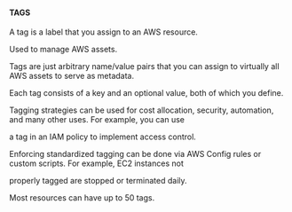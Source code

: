 #### TAGS

A tag is a label that you assign to an AWS resource.

Used to manage AWS assets.

Tags are just arbitrary name/value pairs that you can assign to virtually all
AWS assets to serve as metadata.

Each tag consists of a key and an optional value, both of which you define.

Tagging strategies can be used for cost allocation, security, automation, and
many other uses. For example, you can use

a tag in an IAM policy to implement access control.

Enforcing standardized tagging can be done via AWS Config rules or custom
scripts. For example, EC2 instances not

properly tagged are stopped or terminated daily.

Most resources can have up to 50 tags.

